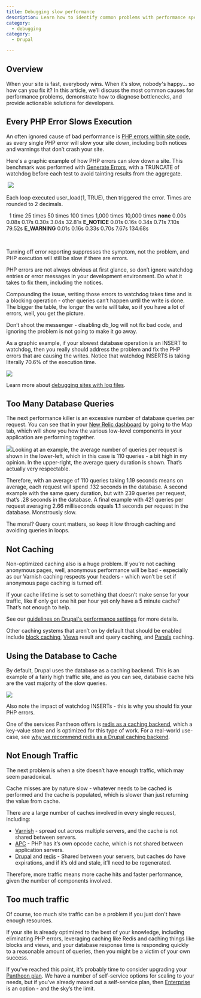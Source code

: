 ```yaml
---
title: Debugging slow performance
description: Learn how to identify common problems with performance speeds and deploy solutions.
category:
  - debugging
category:
  - Drupal

---
```



## Overview

When your site is fast, everybody wins. When it’s slow, nobody's happy... so how can you fix it? In this article, we’ll discuss the most common causes for performance problems, demonstrate how to diagnose bottlenecks, and provide actionable solutions for developers.

## Every PHP Error Slows Execution

An often ignored cause of bad performance is [PHP errors within site code](/documentation/getting-started/php-errors-and-exceptions/), as every single PHP error will slow your site down, including both notices and warnings that don’t crash your site.  


Here's a graphic example of how PHP errors can slow down a site. This benchmark was performed with [Generate Errors](https://drupal.org/project/generate_errors), with a TRUNCATE of watchdog before each test to avoid tainting results from the aggregate.  


​ ![](https://pantheon-systems.desk.com/customer/portal/attachments/200873)  
Each loop executed user\_load(1, TRUE), then triggered the error. Times are rounded to 2 decimals.

<colgroup>
		<col width="120">
		<col width="120">
		<col width="120">
		<col width="120">
		<col width="120">
		<col width="120">
		<col width="120">
	</colgroup><thead>
		<tr>
			<th> </th>
			<th>1 time</th>
			<th>25 times</th>
			<th>50 times</th>
			<th>100 times</th>
			<th>1,000 times</th>
			<th>10,000 times</th>
		</tr>
	</thead><tbody>
		<tr>
			<td><strong>none</strong></td>
			<td>0.00s</td>
			<td>0.08s</td>
			<td>0.17s</td>
			<td>0.30s</td>
			<td>3.04s</td>
			<td>32.81s</td>
		</tr>
		<tr>
			<td><strong>E_NOTICE</strong></td>
			<td>0.01s</td>
			<td>0.16s</td>
			<td>0.34s</td>
			<td>0.71s</td>
			<td>7.10s</td>
			<td>79.52s</td>
		</tr>
		<tr>
			<td><strong>E_WARNING</strong></td>
			<td>0.01s</td>
			<td>0.16s</td>
			<td>0.33s</td>
			<td>0.70s</td>
			<td>7.67s</td>
			<td>134.68s</td>
		</tr>
	</tbody>
 

Turning off error reporting suppresses the symptom, not the problem, and PHP execution will still be slow if there are errors.  


PHP errors are not always obvious at first glance, so don’t ignore watchdog entries or error messages in your development environment. Do what it takes to fix them, including the notices.  


Compounding the issue, writing those errors to watchdog takes time and is a blocking operation - other queries can’t happen until the write is done. The bigger the table, the longer the write will take, so if you have a lot of errors, well, you get the picture.  


Don’t shoot the messenger - disabling db\_log will not fix bad code, and ignoring the problem is not going to make it go away.  


As a graphic example, if your slowest database operation is an INSERT to watchdog, then you really should address the problem and fix the PHP errors that are causing the writes. Notice that watchdog INSERTS is taking literally 70.6% of the execution time.  


 ![](https://pantheon-systems.desk.com/customer/portal/attachments/200891)  


Learn more about [debugging sites with log files](/documentation/advanced-topics/debugging-sites-with-log-files/).

## Too Many Database Queries

The next performance killer is an excessive number of database queries per request. You can see that in your [New Relic dashboard](/documentation/howto/new-relic-performance-analysis-on-pantheon/) by going to the Map tab, which will show you how the various low-level components in your application are performing together.  


 ![](https://pantheon-systems.desk.com/customer/portal/attachments/200890)Looking at an example, the average number of queries per request is shown in the lower-left, which in this case is 110 queries - a bit high in my opinion. In the upper-right, the average query duration is shown. That’s actually very respectable.  


Therefore, with an average of 110 queries taking 1.19 seconds means on average, each request will spend .132 seconds in the database. A second example with the same query duration, but with 239 queries per request, that’s .28 seconds in the database. A final example with 421 queries per request averaging 2.66 milliseconds equals **1.1** seconds per request in the database. Monstrously slow.  


The moral? Query count matters, so keep it low through caching and avoiding queries in loops.

## Not Caching

Non-optimized caching also is a huge problem. If you’re not caching anonymous pages, well, anonymous performance will be bad - especially as our Varnish caching respects your headers - which won’t be set if anonymous page caching is turned off.  


If your cache lifetime is set to something that doesn’t make sense for your traffic, like if only get one hit per hour yet only have a 5 minute cache? That’s not enough to help.  


See our [guidelines on Drupal's performance settings](/documentation/running-drupal/drupal-s-performance-and-caching-settings/) for more details.  


Other caching systems that aren’t on by default that should be enabled include [block caching](/documentation/running-drupal/drupal-s-performance-and-caching-settings/), [Views](https://drupal.org/project/views) result and query caching, and [Panels](https://drupal.org/project/panels) caching.

## Using the Database to Cache

By default, Drupal uses the database as a caching backend. This is an example of a fairly high traffic site, and as you can see, database cache hits are the vast majority of the slow queries.  


 ![](https://pantheon-systems.desk.com/customer/portal/attachments/200898)  


Also note the impact of watchdog INSERTs - this is why you should fix your PHP errors.  


One of the services Pantheon offers is [redis as a caching backend](/documentation/howto/redis-as-a-caching-backend/), which a key-value store and is optimized for this type of work. For a real-world use-case, see [why we recommend redis as a Drupal caching backend](https://www.getpantheon.com/blog/why-we-recommend-redis-caching-backend).​

## Not Enough Traffic

The next problem is when a site doesn’t have enough traffic, which may seem paradoxical.  


Cache misses are by nature slow - whatever needs to be cached is performed and the cache is populated, which is slower than just returning the value from cache.  


There are a large number of caches involved in every single request, including:

- [Varnish](/documentation/advanced-topics/varnish-caching-for-high-performance/) - spread out across multiple servers, and the cache is not shared between servers.
- [APC](/documentation/advanced-topics/what-is-apc-and-what-is-it-used-for/) - PHP has it’s own opcode cache, which is not shared between application servers.
- [Drupal](https://drupal.org/node/326504) and [redis](/documentation/howto/redis-as-a-caching-backend/) - Shared between your servers, but caches do have expirations, and if it’s old and stale, it’ll need to be regenerated.
​​Therefore, more traffic means more cache hits and faster performance, given the number of components involved.
## Too much traffic

Of course, too much site traffic can be a problem if you just don't have enough resources.  


If your site is already optimized to the best of your knowledge, including eliminating PHP errors, leveraging caching like Redis and caching things like blocks and views, and your database response time is responding quickly to a reasonable amount of queries, then you might be a victim of your own success.  


If you’ve reached this point, it’s probably time to consider upgrading your [Pantheon plan](/documentation/howto/selecting-a-plan/). We have a number of self-service options for scaling to your needs, but if you’ve already maxed out a self-service plan, then [Enterprise](https://www.getpantheon.com/enterprise) is an option - and the sky’s the limit.

<style type="text/css">.raw_data th {
  font-weight: bold;
  text-align: left;
}
.raw_data td {
  border: 1px solid black;
  font-family:courier new,courier,monospace;
}
</style>
